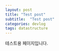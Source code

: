 ```yaml
---
layout: post
title: "Test post"
subtitle:  "Test post"
categories: devlog
tags: datastructure
---
```


테스트용 페이지입니다.